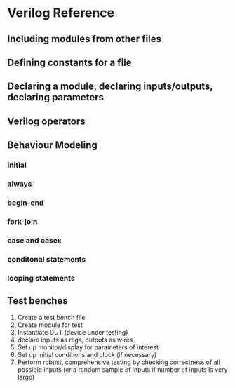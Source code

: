 # Verilog Reference

## Including modules from other files

## Defining constants for a file

## Declaring a module, declaring inputs/outputs, declaring parameters

## Verilog operators

## Behaviour Modeling

### initial

### always

### begin-end

### fork-join

### case and casex 

### conditonal statements

### looping statements

## Test benches

<ol>
  <li> Create a test bench file
  <li> Create module for test
  <li> Instantiate DUT (device under testing)
  <li> declare inputs as regs, outputs as wires
  <li> Set up monitor/display for parameters of interest
  <li> Set up initial conditions and clock (if necessary)
  <li> Perform robust, comprehensive testing by checking correctness of all possible inputs (or a random sample of inputs if number of inputs is very large)
</ol>
